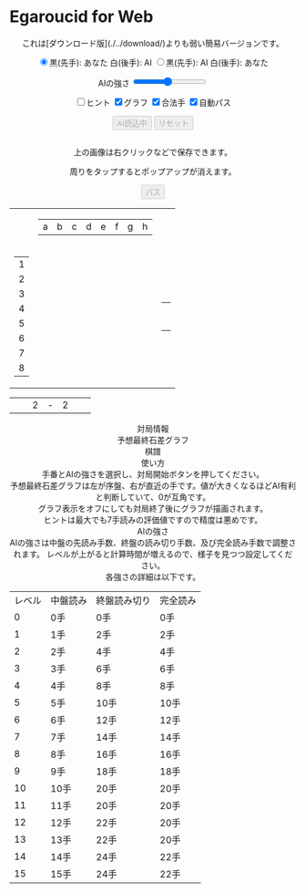 # Egaroucid for Web

<div align="center">
    これは[ダウンロード版](./../download/)よりも弱い簡易バージョンです。
</div>

<p align="center">
    <input type="radio" class="radio_size" name="ai_player" value="1" id="white" checked><label for="white" class="setting">黒(先手): あなた 白(後手): AI</label>
    <input type="radio" class="radio_size" name="ai_player" value="0" id="black"><label for="black" class="setting">黒(先手): AI 白(後手): あなた</label>
</p>
<p align="center">
    <span class="setting">AIの強さ</span>
    <input type="range" id="ai_level" min="0" max="15" step="1" value="7">
    <span class="setting" id="ai_level_label"></span>
</p>
<p align="center">
    <input type="checkbox" id="show_value" unchecked><label class="setting" for="show_value">ヒント</label>
    <input type="checkbox" id="show_graph" checked><label class="setting" for="show_graph">グラフ</label>
    <input type="checkbox" id="show_legal" checked><label class="setting" for="show_legal">合法手</label>
    <input type="checkbox" id="auto_pass" checked><label class="setting" for="auto_pass">自動パス</label>
</p>
<div align="center" id="div_start">
    <input type="submit" class="setting" value="AI読込中" onclick="start()" id="start" disabled>
    <input type="submit" class="setting" value="リセット" onclick="reset()" id="reset" disabled>
</div>
<div class="popup" id="js-popup">
    <div class="popup-inner">
        <p align="center" class="sub_title" id="result_text"></p>
        <img class="image" id="game_result">
        <p align="center" class="hidden" id="tweet_result"></p>
        <p align="center" class="text">上の画像は右クリックなどで保存できます。</p>
        <p align="center" class="text">周りをタップするとポップアップが消えます。</p>
    </div>
    <div class="black-background" id="js-black-bg"></div>
</div>
<div align="center">
    <input type="submit" class="setting" value="パス" onclick="pass()" id="pass" disabled>
</div>
<div class="div_main">
    <table class="table_board" align="center">
        <tr>
            <td class="white_element"></td>
            <td class="white_element">
                <table class="coords" id="coord_top">
                    <tr>
                        <td class="coord_cell"><span class="coord">a</span></td>
                        <td class="coord_cell"><span class="coord">b</span></td>
                        <td class="coord_cell"><span class="coord">c</span></td>
                        <td class="coord_cell"><span class="coord">d</span></td>
                        <td class="coord_cell"><span class="coord">e</span></td>
                        <td class="coord_cell"><span class="coord">f</span></td>
                        <td class="coord_cell"><span class="coord">g</span></td>
                        <td class="coord_cell"><span class="coord">h</span></td>
                    </tr>
                </table>
            </td>
            <td class="white_element"></td>
        </tr>
        <tr>
            <td class="white_element">
                <table class="coords" id="coord_left">
                    <tr><td class="coord_cell"><span class="coord">1</span></td></tr>
                    <tr><td class="coord_cell"><span class="coord">2</span></td></tr>
                    <tr><td class="coord_cell"><span class="coord">3</span></td></tr>
                    <tr><td class="coord_cell"><span class="coord">4</span></td></tr>
                    <tr><td class="coord_cell"><span class="coord">5</span></td></tr>
                    <tr><td class="coord_cell"><span class="coord">6</span></td></tr>
                    <tr><td class="coord_cell"><span class="coord">7</span></td></tr>
                    <tr><td class="coord_cell"><span class="coord">8</span></td></tr>
                </table>
            </td>
            <td class="white_element"><table class="board" id="board" align="center"></table></td>
            <td class="white_element">
                <table class="coords" id="coord_right">
                    <tr><td class="coord_cell"><span class="coord"></span></td></tr>
                    <tr><td class="coord_cell"><span class="coord"></span></td></tr>
                    <tr><td class="coord_cell"><span class="coord"></span></td></tr>
                    <tr><td class="coord_cell"><span class="coord"></span></td></tr>
                    <tr><td class="coord_cell"><span class="coord"></span></td></tr>
                    <tr><td class="coord_cell"><span class="coord"></span></td></tr>
                    <tr><td class="coord_cell"><span class="coord"></span></td></tr>
                    <tr><td class="coord_cell"><span class="coord"></span></td></tr>
                </table>
            </td>
        </tr>
    </table>
    <table class="status" id="status" align="center">
        <tr>
            <td class="status_cell"><span class="state_blank"></span></td>
            <td class="status_cell"><span class="black_stone"></span></td>
            <td class="status_char"><span class="state_blank">2</span></td>
            <td class="status_char"><span class="state_blank">-</span></td>
            <td class="status_char"><span class="state_blank">2</span></td>
            <td class="status_cell"><span class="white_stone"></span></td>
            <td class="status_cell"><span class="state_blank"></span></td>
        </tr>
    </table>
</div>
<div id="info" align="center">
    <div class="sub_title">対局情報</div>
    <div class="sub_sub_title">予想最終石差グラフ</div>
    <div class="chart" id="chart_container">
        <canvas id="graph"></canvas>
    </div>
    <div class="sub_sub_title">棋譜</div>
    <div class="record" id="record"></div>
</div>
<div align="center">
    <div class="sub_title" id="usage">使い方</div>
    <div class="text">
        手番とAIの強さを選択し、対局開始ボタンを押してください。<br>
        予想最終石差グラフは左が序盤、右が直近の手です。値が大きくなるほどAI有利と判断していて、0が互角です。<br>
        グラフ表示をオフにしても対局終了後にグラフが描画されます。<br>
        ヒントは最大でも7手読みの評価値ですので精度は悪めです。<br>
    </div>
    <summary class="summary">AIの強さ</summary>
    <div class="text">
        AIの強さは中盤の先読み手数、終盤の読み切り手数、及び完全読み手数で調整されます。
        レベルが上がると計算時間が増えるので、様子を見つつ設定してください。<br>
        各強さの詳細は以下です。
    </div>
    <table>
        <tr>
            <td class="text">レベル</td>
            <td class="text">中盤読み</td>
            <td class="text">終盤読み切り</td>
            <td class="text">完全読み</td>
        </tr>
        <tr>
            <td class="text">0</td>
            <td class="text">0手</td>
            <td class="text">0手</td>
            <td class="text">0手</td>
        </tr>
        <tr>
            <td class="text">1</td>
            <td class="text">1手</td>
            <td class="text">2手</td>
            <td class="text">2手</td>
        </tr>
        <tr>
            <td class="text">2</td>
            <td class="text">2手</td>
            <td class="text">4手</td>
            <td class="text">4手</td>
        </tr>
        <tr>
            <td class="text">3</td>
            <td class="text">3手</td>
            <td class="text">6手</td>
            <td class="text">6手</td>
        </tr>
        <tr>
            <td class="text">4</td>
            <td class="text">4手</td>
            <td class="text">8手</td>
            <td class="text">8手</td>
        </tr>
        <tr>
            <td class="text">5</td>
            <td class="text">5手</td>
            <td class="text">10手</td>
            <td class="text">10手</td>
        </tr>
        <tr>
            <td class="text">6</td>
            <td class="text">6手</td>
            <td class="text">12手</td>
            <td class="text">12手</td>
        </tr>
        <tr>
            <td class="text">7</td>
            <td class="text">7手</td>
            <td class="text">14手</td>
            <td class="text">14手</td>
        </tr>
        <tr>
            <td class="text">8</td>
            <td class="text">8手</td>
            <td class="text">16手</td>
            <td class="text">16手</td>
        </tr>
        <tr>
            <td class="text">9</td>
            <td class="text">9手</td>
            <td class="text">18手</td>
            <td class="text">18手</td>
        </tr>
        <tr>
            <td class="text">10</td>
            <td class="text">10手</td>
            <td class="text">20手</td>
            <td class="text">20手</td>
        </tr>
        <tr>
            <td class="text">11</td>
            <td class="text">11手</td>
            <td class="text">20手</td>
            <td class="text">20手</td>
        </tr>
        <tr>
            <td class="text">12</td>
            <td class="text">12手</td>
            <td class="text">22手</td>
            <td class="text">20手</td>
        </tr>
        <tr>
            <td class="text">13</td>
            <td class="text">13手</td>
            <td class="text">22手</td>
            <td class="text">20手</td>
        </tr>
        <tr>
            <td class="text">14</td>
            <td class="text">14手</td>
            <td class="text">24手</td>
            <td class="text">22手</td>
        </tr>
        <tr>
            <td class="text">15</td>
            <td class="text">15手</td>
            <td class="text">24手</td>
            <td class="text">22手</td>
        </tr>
    </table>
</div>
<script src="https://cdnjs.cloudflare.com/ajax/libs/Chart.js/2.7.2/Chart.bundle.js"></script>
<script src="https://cdnjs.cloudflare.com/ajax/libs/html2canvas/0.4.1/html2canvas.js"></script>
<script src="script.js"></script>

